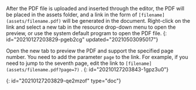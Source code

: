 After the PDF file is uploaded and inserted through the editor, the PDF will be placed in the assets folder, and a link in the form of `[filename](assets/filename.pdf)` will be generated in the document. Right-click on the link and select a new tab in the resource drop-down menu to open the preview, or use the system default program to open the PDF file.
{: id="20210127203829-pgeb2cg" updated="20210503095017"}

Open the new tab to preview the PDF and support the specified page number. You need to add the parameter `page` to the link. For example, if you need to jump to the seventh page, edit the link to `[filename](assets/filename.pdf?page=7)` .
{: id="20210127203843-1gpz3u0"}


{: id="20210127203829-qe2mzof" type="doc"}
